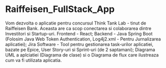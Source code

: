 # Raiffeisen_FullStack_App
Vom dezvolta o aplicatie pentru concursul Think Tank Lab - tinut de Raiffeisen Bank.
Aceasta are ca scop conectarea si colaborarea dintre Investitori si Startup-uri.
Frontend - React; Backend - Java Spring Boot (Folosim Java Web Token Authentication, Log4j2.xml - Pentru Jurnalizarea aplicatiei); Jira Software - Tool pentru gestionarea task-urilor aplicatiei, bazate pe Epice, User Story-uri si Sprint-uri (de 2 saptamani); Diagrama UML a aplciatiei (Diagrama de clase) si o Diagrama de flux care ilustreaza cum va fi utilizata aplicatia.
